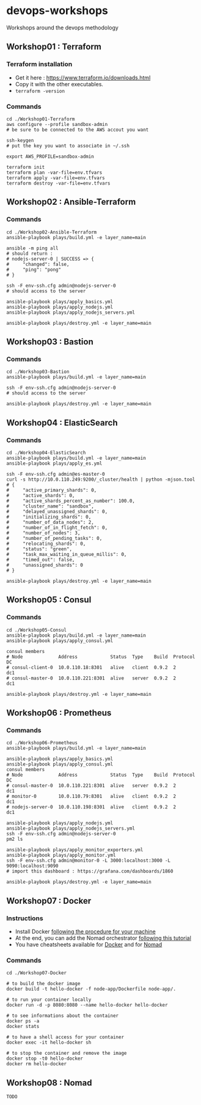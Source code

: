 # devops-workshops
Workshops around the devops methodology


## Workshop01 : Terraform

### Terraform installation
* Get it here : https://www.terraform.io/downloads.html
* Copy it with the other executables.
* `terraform -version`

### Commands
```
cd ./Workshop01-Terraform
aws configure --profile sandbox-admin
# be sure to be connected to the AWS accout you want

ssh-keygen
# put the key you want to associate in ~/.ssh

export AWS_PROFILE=sandbox-admin

terraform init
terraform plan -var-file=env.tfvars
terraform apply -var-file=env.tfvars
terraform destroy -var-file=env.tfvars
```


## Workshop02 : Ansible-Terraform

### Commands
```
cd ./Workshop02-Ansible-Terraform
ansible-playbook plays/build.yml -e layer_name=main

ansible -m ping all
# should return :
# nodejs-server-0 | SUCCESS => {
#     "changed": false,
#     "ping": "pong"
# }

ssh -F env-ssh.cfg admin@nodejs-server-0
# should access to the server

ansible-playbook plays/apply_basics.yml
ansible-playbook plays/apply_nodejs.yml
ansible-playbook plays/apply_nodejs_servers.yml

ansible-playbook plays/destroy.yml -e layer_name=main
```


## Workshop03 : Bastion

### Commands
```
cd ./Workshop03-Bastion
ansible-playbook plays/build.yml -e layer_name=main

ssh -F env-ssh.cfg admin@nodejs-server-0
# should access to the server

ansible-playbook plays/destroy.yml -e layer_name=main
```


## Workshop04 : ElasticSearch

### Commands
```
cd ./Workshop04-ElasticSearch
ansible-playbook plays/build.yml -e layer_name=main
ansible-playbook plays/apply_es.yml

ssh -F env-ssh.cfg admin@es-master-0
curl -s http://10.0.110.249:9200/_cluster/health | python -mjson.tool
# {
#     "active_primary_shards": 0,
#     "active_shards": 0,
#     "active_shards_percent_as_number": 100.0,
#     "cluster_name": "sandbox",
#     "delayed_unassigned_shards": 0,
#     "initializing_shards": 0,
#     "number_of_data_nodes": 2,
#     "number_of_in_flight_fetch": 0,
#     "number_of_nodes": 3,
#     "number_of_pending_tasks": 0,
#     "relocating_shards": 0,
#     "status": "green",
#     "task_max_waiting_in_queue_millis": 0,
#     "timed_out": false,
#     "unassigned_shards": 0
# }

ansible-playbook plays/destroy.yml -e layer_name=main
```


## Workshop05 : Consul

### Commands
```
cd ./Workshop05-Consul
ansible-playbook plays/build.yml -e layer_name=main
ansible-playbook plays/apply_consul.yml

consul members
# Node             Address            Status  Type    Build  Protocol  DC
# consul-client-0  10.0.110.18:8301   alive   client  0.9.2  2         dc1
# consul-master-0  10.0.110.221:8301  alive   server  0.9.2  2         dc1

ansible-playbook plays/destroy.yml -e layer_name=main
```


## Workshop06 : Prometheus

### Commands
```
cd ./Workshop06-Prometheus
ansible-playbook plays/build.yml -e layer_name=main

ansible-playbook plays/apply_basics.yml
ansible-playbook plays/apply_consul.yml
consul members
# Node             Address            Status  Type    Build  Protocol  DC
# consul-master-0  10.0.110.221:8301  alive   server  0.9.2  2         dc1
# monitor-0        10.0.110.79:8301   alive   client  0.9.2  2         dc1
# nodejs-server-0  10.0.110.198:8301  alive   client  0.9.2  2         dc1

ansible-playbook plays/apply_nodejs.yml
ansible-playbook plays/apply_nodejs_servers.yml
ssh -F env-ssh.cfg admin@nodejs-server-0
pm2 ls

ansible-playbook plays/apply_monitor_exporters.yml
ansible-playbook plays/apply_monitor.yml
ssh -F env-ssh.cfg admin@monitor-0 -L 3000:localhost:3000 -L 9090:localhost:9090
# import this dashboard : https://grafana.com/dashboards/1860

ansible-playbook plays/destroy.yml -e layer_name=main
```

## Workshop07 : Docker

### Instructions
* Install Docker [following the procedure for your machine](https://grafana.com/dashboards/1860)
* At the end, you can add the Nomad orchestrator [following this tutorial](https://github.com/jdxlabs/hello-nomad)
* You have cheatsheets available for [Docker](https://jdxlabs.com/notes/docker) and for [Nomad](https://jdxlabs.com/notes/nomad)

### Commands
```
cd ./Workshop07-Docker

# to build the docker image
docker build -t hello-docker -f node-app/Dockerfile node-app/.

# to run your container locally
docker run -d -p 8080:8080 --name hello-docker hello-docker

# to see informations about the container
docker ps -a
docker stats

# to have a shell access for your container
docker exec -it hello-docker sh

# to stop the container and remove the image
docker stop -t0 hello-docker
docker rm hello-docker
```

## Workshop08 : Nomad

```
TODO
```
